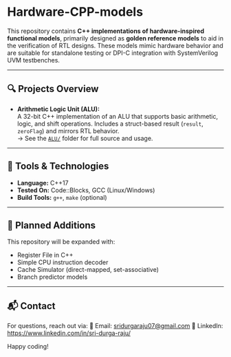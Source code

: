 # Hardware-CPP-models

This repository contains **C++ implementations of hardware-inspired functional models**, primarily designed as **golden reference models** to aid in the verification of RTL designs. These models mimic hardware behavior and are suitable for standalone testing or DPI-C integration with SystemVerilog UVM testbenches.

---

## 🔍 Projects Overview

- **Arithmetic Logic Unit (ALU):**  
  A 32-bit C++ implementation of an ALU that supports basic arithmetic, logic, and shift operations. Includes a struct-based result (`result`, `zeroFlag`) and mirrors RTL behavior.  
  → See the [`ALU/`](./ALU) folder for full source and usage.

---


## 🚀 Tools & Technologies

- **Language:** C++17  
- **Tested On:** Code::Blocks, GCC (Linux/Windows)  
- **Build Tools:** `g++`, `make` (optional)

---

## 📌 Planned Additions

This repository will be expanded with:

- Register File in C++
- Simple CPU instruction decoder
- Cache Simulator (direct-mapped, set-associative)
- Branch predictor models

---

## 📬 Contact
For questions, reach out via:
📧 Email: sridurgaraju07@gmail.com
🔗 LinkedIn: https://www.linkedin.com/in/sri-durga-raju/

Happy coding!
